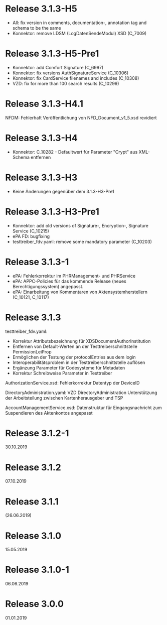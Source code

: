 # Release 3.1.3-H5
- All: fix version in comments, documentation-, annotation tag and schema to be the same 
 - Konnektor: remove LDSM (LogDatenSendeModul) XSD (C_7009) 


# Release 3.1.3-H5-Pre1
- Konnektor: add Comfort Signature (C_6997)
 - Konnektor: fix versions AuthSignatureService (C_10306)
 - Konnektor: fix CardService filenames and includes (C_10308)
 - VZD: fix for more than 100 search results (C_10299)


# Release 3.1.3-H4.1
NFDM: Fehlerhaft Veröffentlichung von NFD_Document_v1_5.xsd revidiert


# Release 3.1.3-H4
- Konnektor: C_10282 - Defaultwert für Parameter "Crypt" aus XML-Schema entfernen


# Release 3.1.3-H3
- Keine Änderungen gegenüber dem 3.1.3-H3-Pre1


# Release 3.1.3-H3-Pre1
- Konnektor: add old versions of Signature-, Encryption-, Signature Service (C_10215)
 - ePA FD: bugfixing
 - testtreiber_fdv.yaml: remove some mandatory parameter (C_10203)


# Release 3.1.3-1
- ePA: Fehlerkorrektur im PHRManagement- und PHRService 
- ePA: APPC-Policies für das kommende Release (neues Berechtigungssystem) angepasst. 
- ePA: Einarbeitung von Kommentaren von Aktensystemherstellern (C_10121, C_10117)

# Release 3.1.3
testtreiber_fdv.yaml: 
- Korrektur Attributsbezeichnung für XDSDocumentAuthorInstitution
- Entfernen von Default-Werten an der Testtreiberschnittstelle PermissionLeiProp 
- Ermöglichen der Testung der protocolEntries aus dem login 
- Interoperabilitätsproblem in der Testtreiberschnittstelle auflösen  
- Ergänzung Parameter für Codesysteme für Metadaten 
- Korrektur Schreibweise Parameter in Testtreiber 

AuthorizationService.xsd: Fehlerkorrektur Datentyp der DeviceID 

DirectoryAdministration.yaml: VZD DirectoryAdministration Unterstützung der Arbeitsteilung zwischen Kartenherausgeber und TSP 

AccountManagementService.xsd: Datenstruktur für Eingangsnachricht zum Suspendieren des Aktenkontos angepasst

# Release 3.1.2-1
30.10.2019

# Release 3.1.2
07.10.2019

# Release 3.1.1
(26.06.2019)

# Release 3.1.0
15.05.2019

# Release 3.1.0-1
06.06.2019

# Release 3.0.0
01.01.2019
